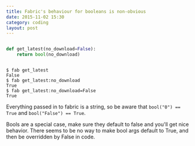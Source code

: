 ```yaml
---
title: Fabric's behaviour for booleans is non-obvious
date: 2015-11-02 15:30
category: coding
layout: post
---
```



```python

def get_latest(no_download=False):
    return bool(no_download)
```

```shell

$ fab get_latest
False
$ fab get_latest:no_download
True
$ fab get_latest:no_download=False
True
```

Everything passed in to fabric is a string, so be aware that `bool("0") == True` and `bool("False") == True`.

Bools are a special case, make sure they default to false and you'll get nice behavior. There seems to be no way to make bool args default to True, and then be overridden by False in code.
